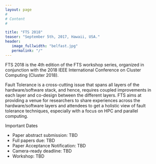```yaml
---
layout: page
#
# Content
#

title: "FTS 2018"
teaser: "September 5th, 2017, Hawaii, USA."
header:
   image_fullwidth: "belfast.jpg"
   permalink: "/"
---
```


FTS 2018 is the 4th edition of the FTS workshop series, organized in conjunction with the 2018
IEEE International Conference on Cluster Computing (Cluster 2018).

Fault Tolerance is a cross-cutting issue that spans all layers of the hardware/software stack,
and hence, requires coupled improvements in each layer and co-design between the different layers.
FTS aims at providing a venue for researchers to share experiences across the hardware/software
layers and attendees to get a holistic view of fault tolerance techniques, especially with a
focus on HPC and parallel computing.


Important Dates
* Paper abstract submission: TBD
* Full papers due: TBD
* Paper Acceptance Notification: TBD
* Camera-ready deadline: TBD
* Workshop: TBD


